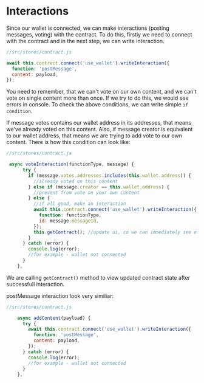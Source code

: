 # Interactions

Since our wallet is connected, we can make interactions (posting messages, voting) with the contract.
To do this, firstly we need to connect with the contract and in the next step, we can write interaction.

```js
//src/stores/contract.js

await this.contract.connect('use_wallet').writeInteraction({
  function: 'postMessage',
  content: payload,
});
```

You need to remember, that we can't vote on our own content, and we can't vote on single content more than once. If we try to do this, we would see errors in console.
To check the above conditions, we can write simple `if condition`.

If message votes contains our wallet address in its addresses, that means we've already voted on this content.
Also, if message creator is equivalent to our wallet address, that means we are trying to add vote to our own content.
There is how this condition can look like:

```js
//src/stores/contract.js

 async voteInteraction(functionType, message) {
      try {
        if (message.votes.addresses.includes(this.wallet.address)) {
          //already voted on this content
        } else if (message.creator == this.wallet.address) {
          //prevent from vote on your own content
        } else {
          //if all good, make an interaction
          await this.contract.connect('use_wallet').writeInteraction({
            function: functionType,
            id: message.messageId,
          });
          this.getContract(); //update ui, co we can immediately see effect of our interaction
        }
      } catch (error) {
        console.log(error);
        //for example - wallet not connected
      }
    },
```

We are calling `getContract()` method to view updated contract state after successfull interaction.

postMessage interaction look very similiar:

```js
//src/stores/contract.js

    async addContent(payload) {
      try {
        await this.contract.connect('use_wallet').writeInteraction({
          function: 'postMessage',
          content: payload,
        });
      } catch (error) {
        console.log(error);
        //for example - wallet not connected
      }
    },
```
